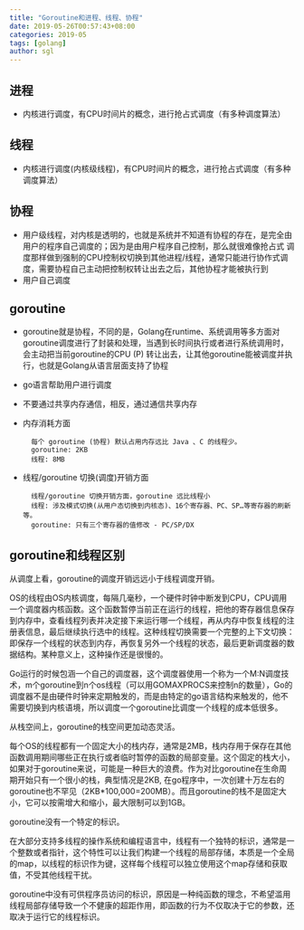 ```yaml
---
title: "Goroutine和进程、线程、协程"
date: 2019-05-26T00:57:43+08:00
categories: 2019-05
tags: [golang]
author: sgl
---
```


进程
---
- 内核进行调度，有CPU时间片的概念，进行抢占式调度（有多种调度算法）

线程
---
- 内核进行调度(内核级线程)，有CPU时间片的概念，进行抢占式调度（有多种调度算法）

协程
---
- 用户级线程，对内核是透明的，也就是系统并不知道有协程的存在，是完全由用户的程序自己调度的；因为是由用户程序自己控制，那么就很难像抢占式
调度那样做到强制的CPU控制权切换到其他进程/线程，通常只能进行协作式调度，需要协程自己主动把控制权转让出去之后，其他协程才能被执行到
- 用户自己调度

goroutine
---
- goroutine就是协程，不同的是，Golang在runtime、系统调用等多方面对goroutine调度进行了封装和处理，当遇到长时间执行或者进行系统调用时，
会主动把当前goroutine的CPU (P) 转让出去，让其他goroutine能被调度并执行，也就是Golang从语言层面支持了协程
- go语言帮助用户进行调度
- 不要通过共享内存通信，相反，通过通信共享内存
- 内存消耗方面
 
        每个 goroutine (协程) 默认占用内存远比 Java 、C 的线程少。
        goroutine: 2KB
        线程: 8MB
  
- 线程/goroutine 切换(调度)开销方面
  
        线程/goroutine 切换开销方面，goroutine 远比线程小
        线程: 涉及模式切换(从用户态切换到内核态)、16个寄存器、PC、SP…等寄存器的刷新等。
        goroutine: 只有三个寄存器的值修改 - PC/SP/DX
        
goroutine和线程区别
---
从调度上看，goroutine的调度开销远远小于线程调度开销。

OS的线程由OS内核调度，每隔几毫秒，一个硬件时钟中断发到CPU，CPU调用一个调度器内核函数。这个函数暂停当前正在运行的线程，把他的寄存器信息保存到内存中，查看线程列表并决定接下来运行哪一个线程，再从内存中恢复线程的注册表信息，最后继续执行选中的线程。这种线程切换需要一个完整的上下文切换：即保存一个线程的状态到内存，再恢复另外一个线程的状态，最后更新调度器的数据结构。某种意义上，这种操作还是很慢的。

Go运行的时候包涵一个自己的调度器，这个调度器使用一个称为一个M:N调度技术，m个goroutine到n个os线程（可以用GOMAXPROCS来控制n的数量），Go的调度器不是由硬件时钟来定期触发的，而是由特定的go语言结构来触发的，他不需要切换到内核语境，所以调度一个goroutine比调度一个线程的成本低很多。

 

从栈空间上，goroutine的栈空间更加动态灵活。

每个OS的线程都有一个固定大小的栈内存，通常是2MB，栈内存用于保存在其他函数调用期间哪些正在执行或者临时暂停的函数的局部变量。这个固定的栈大小，如果对于goroutine来说，可能是一种巨大的浪费。作为对比goroutine在生命周期开始只有一个很小的栈，典型情况是2KB, 在go程序中，一次创建十万左右的goroutine也不罕见（2KB*100,000=200MB）。而且goroutine的栈不是固定大小，它可以按需增大和缩小，最大限制可以到1GB。

 

goroutine没有一个特定的标识。

在大部分支持多线程的操作系统和编程语言中，线程有一个独特的标识，通常是一个整数或者指针，这个特性可以让我们构建一个线程的局部存储，本质是一个全局的map，以线程的标识作为键，这样每个线程可以独立使用这个map存储和获取值，不受其他线程干扰。

goroutine中没有可供程序员访问的标识，原因是一种纯函数的理念，不希望滥用线程局部存储导致一个不健康的超距作用，即函数的行为不仅取决于它的参数，还取决于运行它的线程标识。          